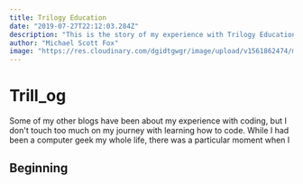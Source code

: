 ```yaml
---
title: Trilogy Education 
date: "2019-07-27T22:12:03.284Z"
description: "This is the story of my experience with Trilogy Education Services"
author: "Michael Scott Fox"
image: "https://res.cloudinary.com/dgidtgwgr/image/upload/v1561862474/msf_blog/Finance-1.jpg"
---
```


# Trill_og
Some of my other blogs have been about my experience with coding, but I don't touch too much on my journey with learning how to code. While I had been a computer geek my whole life, there was a particular moment when I 

## Beginning

